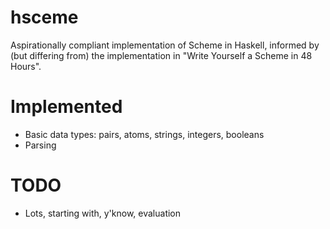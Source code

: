 # hsceme

Aspirationally compliant implementation of Scheme in Haskell, informed by (but differing from) the implementation in "Write Yourself a Scheme in 48 Hours".

# Implemented

- Basic data types: pairs, atoms, strings, integers, booleans
- Parsing

# TODO

- Lots, starting with, y'know, evaluation
